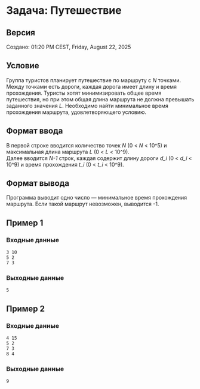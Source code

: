 # Задача: Путешествие

## Версия
Создано: 01:20 PM CEST, Friday, August 22, 2025

## Условие

Группа туристов планирует путешествие по маршруту с _N_ точками. Между точками есть дороги, каждая дорога имеет длину и время прохождения. Туристы хотят минимизировать общее время путешествия, но при этом общая длина маршрута не должна превышать заданного значения _L_. Необходимо найти минимальное время прохождения маршрута, удовлетворяющего условию.

## Формат ввода

В первой строке вводится количество точек _N_ (0 < _N_ < 10^5) и максимальная длина маршрута _L_ (0 < _L_ < 10^9).  
Далее вводится _N-1_ строк, каждая содержит длину дороги _d_i_ (0 < _d_i_ < 10^9) и время прохождения _t_i_ (0 < _t_i_ < 10^9).

## Формат вывода

Программа выводит одно число — минимальное время прохождения маршрута. Если такой маршрут невозможен, выводится -1.

## Пример 1

### Входные данные
```
3 10
5 2
7 3
```

### Выходные данные
```
5
```

## Пример 2

### Входные данные
```
4 15
5 2
7 3
8 4
```

### Выходные данные
```
9
```